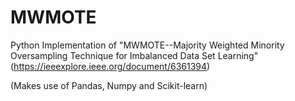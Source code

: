 # MWMOTE
Python Implementation of "MWMOTE--Majority Weighted Minority Oversampling Technique for Imbalanced Data Set Learning" (https://ieeexplore.ieee.org/document/6361394)

(Makes use of Pandas, Numpy and Scikit-learn)
